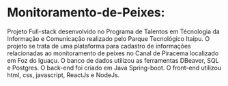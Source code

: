 # Monitoramento-de-Peixes:
  Projeto Full-stack desenvolvido no Programa de Talentos em Técnologia da Informação e Comunicação realizado pelo Parque Tecnológico Itaipu.
  O projeto se trata de uma plataforma para cadastro de informações relacionadas ao monitoramento de peixes no Canal de Piracema localizado em Foz do Iguaçu.
  O banco de dados utilizou as ferramentas DBeaver, SQL e Postgres. O back-end foi criado em Java Spring-boot. O front-end utilizou html, css, javascript, ReactJs e NodeJs.
